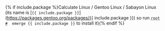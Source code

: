 {% if include.package %}Calculate Linux / Gentoo Linux / Sabayon Linux (its name is [`{{ include.package }}`](https://packages.gentoo.org/packages/{{ include.package }}) so run <code><span class = "coder"><abbr title="This command is to be run as root user; to enter root run the su command">root #</abbr></span> &nbsp;emerge {{ include.package }}</code> to install it){% endif %}

